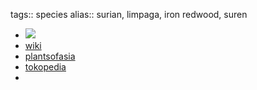tags:: species
alias:: surian, limpaga, iron redwood, suren

- ![](https://peach-geographical-bat-397.mypinata.cloud/ipfs/QmVz852FrRWpZn748J3M7WveSwZrMJUaidfXDHce3kvkXp)
- [wiki](https://en.wikipedia.org/wiki/Toona_sureni)
- [plantsofasia](http://www.plantsofasia.com/index/toona_sureni/0-721)
- [tokopedia](https://www.tokopedia.com/agropurworejo/bibit-tanaman-kayu-suren-siap-tanam-beragam-manfaat-murah?extParam=ivf%3Dfalse%26src%3Dsearch&refined=true)
-